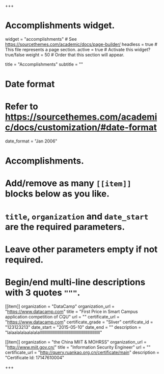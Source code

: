 +++
# Accomplishments widget.
widget = "accomplishments"  # See https://sourcethemes.com/academic/docs/page-builder/
headless = true  # This file represents a page section.
active = true  # Activate this widget? true/false
weight = 50  # Order that this section will appear.

title = "Accomplish&shy;ments"
subtitle = ""

# Date format
#   Refer to https://sourcethemes.com/academic/docs/customization/#date-format
date_format = "Jan 2006"

# Accomplishments.
#   Add/remove as many `[[item]]` blocks below as you like.
#   `title`, `organization` and `date_start` are the required parameters.
#   Leave other parameters empty if not required.
#   Begin/end multi-line descriptions with 3 quotes `"""`.

[[item]]
  organization = "DataCamp"
  organization_url = "https://www.datacamp.com"
  title = "First Price in Smart Campus application competition of CQU"
  url = ""
  certificate_url = "https://www.datacamp.com"
  certificate_grade = "Sliver"
  certificate_id = "123123213"
  date_start = "2015-05-10"
  date_end = ""
  description = "lalaalalalaalalalallllllllllllllllllllllllllllllllllllllllllllllllllllllllll"

[[item]]
  organization = "the China MIIT & MOHRSS"
  organization_url = "http://www.miit.gov.cn/"
  title = "Information Security Engineer"
  url = ""
  certificate_url = "http://query.ruankao.org.cn/certificate/main"
  description = "Certificate Id: 17147610004"

  
+++
